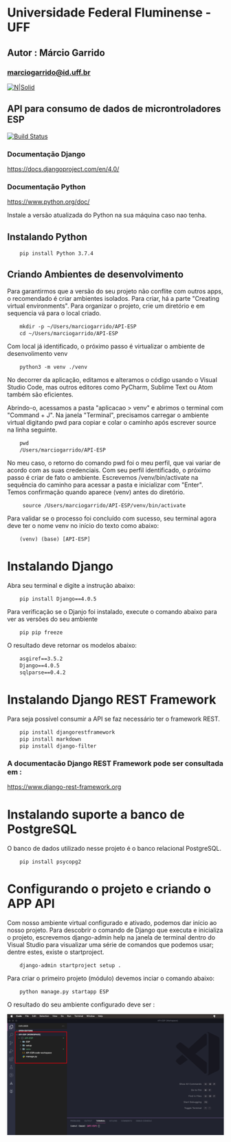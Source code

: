 # Universidade Federal Fluminense - UFF
## Autor : Márcio Garrido
### marciogarrido@id.uff.br


[![N|Solid](https://upload.wikimedia.org/wikipedia/pt/thumb/4/47/UFF_bras%C3%A3o.png/200px-UFF_bras%C3%A3o.png)](http://www.ppgeet.uff.br/site/)

## API para consumo de dados de microntroladores ESP
[![Build Status](https://travis-ci.org/joemccann/dillinger.svg?branch=master)](https://travis-ci.org/joemccann/dillinger)

### Documentação Django
https://docs.djangoproject.com/en/4.0/

### Documentação Python

https://www.python.org/doc/

Instale a versão atualizada do Python na sua máquina caso nao tenha.
## Instalando Python

        pip install Python 3.7.4

## Criando Ambientes de desenvolvimento
Para garantirmos que a versão do seu projeto não conflite com outros apps, o recomendado é criar ambientes isolados.
Para criar, há a parte "Creating virtual environments". Para organizar o projeto, crie um diretório e em sequencia vá para o local criado.


        mkdir -p ~/Users/marciogarrido/API-ESP
        cd ~/Users/marciogarrido/API-ESP

Com local já identificado, o próximo passo é virtualizar o ambiente de desenvolimento venv

        python3 -m venv ./venv

No decorrer da aplicação, editamos e alteramos o código usando o Visual Studio Code, mas outros editores como PyCharm, Sublime Text ou Atom também são eficientes. 

Abrindo-o, acessamos a pasta "aplicacao > venv" e abrimos o terminal com "Command + J". Na janela "Terminal", precisamos carregar o ambiente virtual digitando pwd para copiar e colar o caminho após escrever source na linha seguinte. 

        pwd
        /Users/marciogarrido/API-ESP

No meu caso, o retorno do comando pwd foi o meu perfil, que vai variar de acordo com as suas credenciais. Com seu perfil identificado, o próximo passo é criar de fato o ambiente. Escrevemos /venv/bin/activate na sequência do caminho para acessar a pasta e inicializar com "Enter". Temos confirmação quando aparece (venv) antes do diretório.

         source /Users/marciogarrido/API-ESP/venv/bin/activate

Para validar se o processo foi concluído com sucesso, seu terminal agora deve ter o nome venv no início do texto como abaixo:

        (venv) (base) [API-ESP]  


# Instalando Django
Abra seu terminal e digite a instrução abaixo:

        pip install Django==4.0.5

Para verificação se o Djanjo foi instalado, execute o comando abaixo para ver as versões do seu ambiente

        pip pip freeze
    
O resultado deve retornar os modelos abaixo:

        asgiref==3.5.2
        Django==4.0.5
        sqlparse==0.4.2
# Instalando Django REST Framework 
Para seja possível consumir a API se faz necessário ter o framework REST.

        pip install djangorestframework
        pip install markdown       
        pip install django-filter 

### A documentacão Django REST Framework pode ser consultada em :
https://www.django-rest-framework.org

# Instalando suporte a banco de PostgreSQL

O banco de dados utilizado nesse projeto é o banco relacional PostgreSQL.

        pip install psycopg2

# Configurando o projeto e criando o APP API 

Com nosso ambiente virtual configurado e ativado, podemos dar início ao nosso projeto.
Para descobrir o comando de Django que executa e inicializa o projeto, escrevemos django-admin help na janela de terminal dentro do Visual Studio para visualizar uma série de comandos que podemos usar; dentre estes, existe o startproject.

        django-admin startproject setup . 
    
Para criar o primeiro projeto (módulo) devemos inciar o comando abaixo:

        python manage.py startapp ESP

O resultado do seu ambiente configurado deve ser :

![Screenshot](img/ambiente.png)